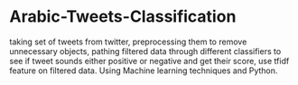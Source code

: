# Arabic-Tweets-Classification
taking set of tweets from twitter, preprocessing them to remove unnecessary objects, pathing filtered data through different classifiers to see if tweet sounds either positive or negative and get their score, use tfidf feature on filtered data. Using Machine learning techniques and Python.

